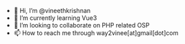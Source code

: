 - 👋 Hi, I’m @vineethkrishnan
- 🌱 I’m currently learning Vue3
- 💞️ I’m looking to collaborate on PHP related OSP
- 📫 How to reach me through way2vinee[at]gmail[dot]com

<!---
vineethkrishnan/vineethkrishnan is a ✨ special ✨ repository because its `README.md` (this file) appears on your GitHub profile.
You can click the Preview link to take a look at your changes.
--->

